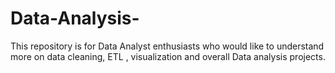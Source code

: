 # Data-Analysis-
This repository is for Data Analyst enthusiasts who would like to understand more on data cleaning, ETL , visualization and overall Data analysis projects.
